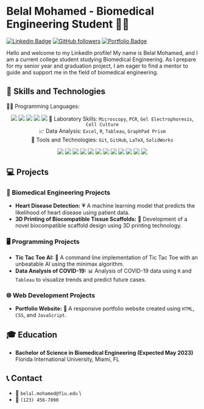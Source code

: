 # Belal Mohamed - Biomedical Engineering Student 👨‍🔬

[![Linkedin Badge](https://img.shields.io/badge/-belalmohamed-blue?style=flat&logo=Linkedin&logoColor=white&link=https://www.linkedin.com/in/belalmohamed/)](https://www.linkedin.com/in/belalmohamed/)
[![GitHub followers](https://img.shields.io/github/followers/belal-mohamed?label=Follow&style=social)](https://github.com/belal-mohamed?tab=followers)
[![Portfolio Badge](https://img.shields.io/badge/-belal--mohamed-9cf?style=flat&logo=firefox&logoColor=white&link=https://belal-mohamed.github.io/)](https://belal-mohamed.github.io/)

Hello and welcome to my LinkedIn profile! My name is Belal Mohamed, and I am a current college student studying Biomedical Engineering. As I prepare for my senior year and graduation project, I am eager to find a mentor to guide and support me in the field of biomedical engineering.

## 🔬 Skills and Technologies 

👨‍💻 Programming Languages:<p align="center">
  <img src="https://img.shields.io/badge/Python-Expert-yellow?style=flat-square&logo=python&logoColor=white">
  <img src="https://img.shields.io/badge/C++-Intermediate-blue?style=flat-square&logo=c%2B%2B&logoColor=white">
  <img src="https://img.shields.io/badge/Java-Intermediate-red?style=flat-square&logo=java&logoColor=white">
  <img src="https://img.shields.io/badge/JavaScript-Intermediate-yellow?style=flat-square&logo=javascript&logoColor=white">
  <img src="https://img.shields.io/badge/TypeScript-Intermediate-blue?style=flat-square&logo=typescript&logoColor=white">
🧪 Laboratory Skills: `Microscopy`, `PCR`, `Gel Electrophoresis`, `Cell Culture` \
📈 Data Analysis: `Excel`, `R`, `Tableau`, `GraphPad Prism` \
🔧 Tools and Technologies: `Git`, `GitHub`, `LaTeX`, `SolidWorks` 

<p align="center">
  <img src="https://img.shields.io/badge/Git-Expert-red?style=flat-square&logo=git&logoColor=white">
  <img src="https://img.shields.io/badge/GitHub-Expert-black?style=flat-square&logo=github&logoColor=white">
  <img src="https://img.shields.io/badge/Docker-Intermediate-blue?style=flat-square&logo=docker&logoColor=white">
  <img src="https://img.shields.io/badge/Kubernetes-Intermediate-blue?style=flat-square&logo=kubernetes&logoColor=white">
  <img src="https://img.shields.io/badge/AWS-Intermediate-orange?style=flat-square&logo=amazon-aws&logoColor=white">
  <img src="https://img.shields.io/badge/React-Intermediate-blue?style=flat-square&logo=react&logoColor=white">
  <img src="https://img.shields.io/badge/Vue.js-Intermediate-green?style=flat-square&logo=vue.js&logoColor=white">
  <img src="https://img.shields.io/badge/Node.js-Intermediate-green?style=flat-square&logo=node.js&logoColor=white">
  <img src="https://img.shields.io/badge/MongoDB-Intermediate-green?style=flat-square&logo=mongodb&logoColor=white">
  <img src="https://img.shields.io/badge/MySQL-Intermediate-blue?style=flat-square&logo=mysql&logoColor=white">
  <img src="https://img.shields.io/badge/Jupyter-Expert-orange?style=flat-square&logo=jupyter&logoColor=white">
  <img src="https://img.shields.io/badge/LaTeX-Intermediate-green?style=flat-square&logo=latex&logoColor=white">
</p>

## 💻 Projects

### 🧬 Biomedical Engineering Projects
- **Heart Disease Detection:** 💗 A machine learning model that predicts the likelihood of heart disease using patient data.
- **3D Printing of Biocompatible Tissue Scaffolds:** 🦴 Development of a novel biocompatible scaffold design using 3D printing technology.

### 🖥️ Programming Projects
- **Tic Tac Toe AI:** 🤖 A command line implementation of Tic Tac Toe with an unbeatable AI using the minimax algorithm.
- **Data Analysis of COVID-19:** 📊 Analysis of COVID-19 data using `R` and `Tableau` to visualize trends and predict future cases.

### 🌐 Web Development Projects
- **Portfolio Website:** 🌟 A responsive portfolio website created using `HTML`, `CSS`, and `JavaScript`.

## 🎓 Education

- **Bachelor of Science in Biomedical Engineering (Expected May 2023)** \
  Florida International University, Miami, FL

## 📞 Contact

- 📧 `belal.mohamed@fiu.edu` \
- 📱 `(123) 456-7890`
